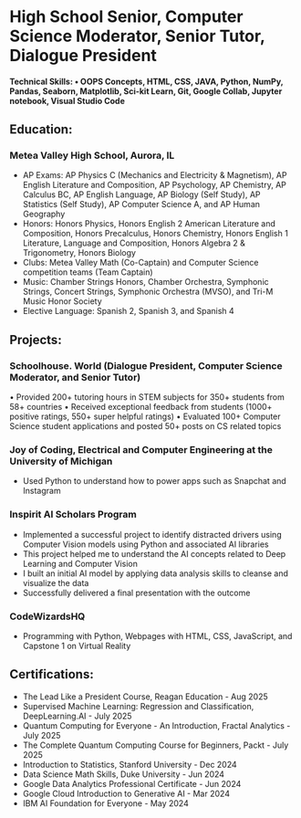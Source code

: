 # High School Senior, Computer Science Moderator, Senior Tutor, Dialogue President

#### Technical Skills: •	OOPS Concepts, HTML, CSS, JAVA, Python, NumPy, Pandas, Seaborn, Matplotlib, Sci-kit Learn, Git, Google Collab, Jupyter notebook, Visual Studio Code 


## Education: 
### Metea Valley High School, Aurora, IL
- AP Exams:  AP Physics C (Mechanics and Electricity & Magnetism), AP English Literature and Composition, AP Psychology, AP Chemistry, AP Calculus BC, AP English Language, AP Biology (Self Study), AP Statistics (Self Study), AP Computer Science A, and AP Human Geography
-	Honors: Honors Physics, Honors English 2 American Literature and Composition, Honors Precalculus, Honors Chemistry, Honors English 1 Literature, Language and Composition, Honors Algebra 2 & Trigonometry, Honors Biology
-	Clubs: Metea Valley Math (Co-Captain) and Computer Science competition teams (Team Captain)
- Music: Chamber Strings Honors, Chamber Orchestra, Symphonic Strings, Concert Strings, Symphonic Orchestra (MVSO), and Tri-M Music Honor Society 
-	Elective Language: Spanish 2, Spanish 3, and Spanish 4


## Projects:

### Schoolhouse. World   (Dialogue President, Computer Science Moderator, and Senior Tutor)	     
•	Provided 200+ tutoring hours in STEM subjects for 350+ students from 58+ countries
•	Received exceptional feedback from students (1000+ positive ratings, 550+ super helpful ratings)
•	Evaluated 100+ Computer Science student applications and posted 50+ posts on CS related topics

### Joy of Coding, Electrical and Computer Engineering at the University of Michigan
  -	Used Python to understand how to power apps such as Snapchat and Instagram       
    
### Inspirit AI Scholars Program
  -	Implemented a successful project to identify distracted drivers using Computer Vision models using Python and associated AI libraries
  - This project helped me to understand the AI concepts related to Deep Learning and Computer Vision
  - I built an initial AI model by applying data analysis skills to cleanse and visualize the data
  - Successfully delivered a final presentation with the outcome
    
### CodeWizardsHQ
  -	Programming with Python, Webpages with HTML, CSS, JavaScript, and Capstone 1 on Virtual Reality 


## Certifications:
-	The Lead Like a President Course, Reagan Education - Aug 2025
- Supervised Machine Learning: Regression and Classification, DeepLearning.AI - July 2025
- Quantum Computing for Everyone - An Introduction, Fractal Analytics - July 2025
-	The Complete Quantum Computing Course for Beginners, Packt - July 2025
-	Introduction to Statistics, Stanford University - Dec 2024
-	Data Science Math Skills, Duke University - Jun 2024
-	Google Data Analytics Professional Certificate - Jun 2024
-	Google Cloud Introduction to Generative AI - Mar 2024
-	IBM AI Foundation for Everyone - May 2024



